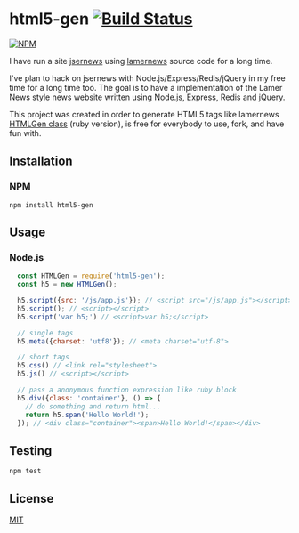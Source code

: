 # html5-gen [![Build Status](https://travis-ci.org/7anshuai/html5-gen.svg?branch=master)](https://travis-ci.org/7anshuai/html5-gen)

[![NPM](https://nodei.co/npm/html5-gen.png?downloads=true)](https://nodei.co/npm/html5-gen/)


I have run a site [jsernews](https://jsernews.com) using [lamernews](https://github.com/antirez/lamernews) source code for a long time.

I've plan to hack on jsernews with Node.js/Express/Redis/jQuery in my free time for a long time too. The goal is to have a implementation of the Lamer News style news website written using Node.js, Express, Redis and jQuery.

This project was created in order to generate HTML5 tags like lamernews [HTMLGen class](https://github.com/antirez/lamernews/blob/master/page.rb) (ruby version), is free for everybody to use, fork, and have fun with.

## Installation

### NPM

```
npm install html5-gen
```

## Usage

### Node.js

```javascript
  const HTMLGen = require('html5-gen');
  const h5 = new HTMLGen();

  h5.script({src: '/js/app.js'}); // <script src="/js/app.js"></script>
  h5.script(); // <script></script>
  h5.script('var h5;') // <script>var h5;</script>

  // single tags
  h5.meta({charset: 'utf8'}); // <meta charset="utf-8">

  // short tags
  h5.css() // <link rel="stylesheet">
  h5.js() // <script></script>

  // pass a anonymous function expression like ruby block
  h5.div({class: 'container'}, () => {
    // do something and return html...
    return h5.span('Hello World!');
  }); // <div class="container"><span>Hello World!</span></div>
```

## Testing

```
npm test
```

## License

[MIT](/LICENSE)


